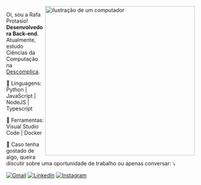 <img src="https://raw.githubusercontent.com/MicaelliMedeiros/micaellimedeiros/master/image/computer-illustration.png" alt="ilustração de um computador" min-width="400px" max-width="400px" width="400px" align="right">

<p align="left"> 
  Oi, sou a Rafa Protasio! <strong>Desenvolvedora Back-end</strong>.<br>
  Atualmente, estudo Ciências da Computação na <a href="https://descomplica.com.br/faculdade/b/">Descomplica</a>.
</p>

<p align="left">
  🦄 Linguagens: Python | JavaScript | NodeJS | Typescript
</p>

<p align="left">
  💼 Ferramentas: Visual Studio Code | Docker
</p>

<p align="left">
  💌 Caso tenha gostado de algo, queira discutir sobre uma oportunidade de trabalho ou apenas conversar: ⤵️
</p>

<p align="left">
  <a href="#" title="Gmail">
  <img src="https://img.shields.io/badge/-Gmail-FF0000?style=flat-square&labelColor=FF0000&logo=gmail&logoColor=white&link=mailto:rafaelaprotasiobrito" alt="Gmail"/></a>
  <a href="#" title="LinkedIn">
  <img src="https://img.shields.io/badge/-Linkedin-0e76a8?style=flat-square&logo=Linkedin&logoColor=white&link=https://linkedin.com/in/https://www.linkedin.com/in/rafaela-protasio/" alt="LinkedIn"/></a>
  <a href="#" title="Instagram">
  <img src="https://img.shields.io/badge/-Instagram-DF0174?style=flat-square&labelColor=DF0174&logo=instagram&logoColor=white&link=" alt="Instagram"/></a>
</p>
